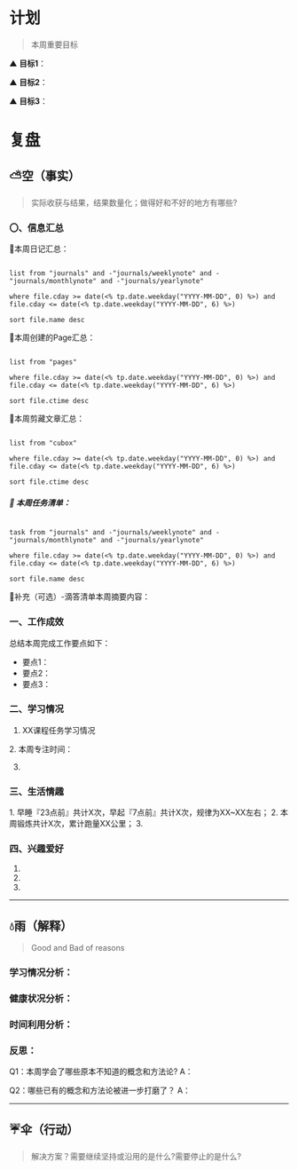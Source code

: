 # 计划
> 本周重要目标

▲ **目标1**：

▲ **目标2**：

▲ **目标3**：

# 复盘
## ⛅空（事实）
> 实际收获与结果，结果数量化；做得好和不好的地方有哪些?

### 〇、信息汇总
🌱本周日记汇总：
```dataview

list from "journals" and -"journals/weeklynote" and -"journals/monthlynote" and -"journals/yearlynote"

where file.cday >= date(<% tp.date.weekday("YYYY-MM-DD", 0) %>) and file.cday <= date(<% tp.date.weekday("YYYY-MM-DD", 6) %>)

sort file.name desc

```
🌱本周创建的Page汇总：
```dataview

list from "pages"

where file.cday >= date(<% tp.date.weekday("YYYY-MM-DD", 0) %>) and file.cday <= date(<% tp.date.weekday("YYYY-MM-DD", 6) %>)

sort file.ctime desc

```
🌱本周剪藏文章汇总：
```dataview

list from "cubox"

where file.cday >= date(<% tp.date.weekday("YYYY-MM-DD", 0) %>) and file.cday <= date(<% tp.date.weekday("YYYY-MM-DD", 6) %>)

sort file.ctime desc

```
##### 🌱 本周任务清单：
```dataview

task from "journals" and -"journals/weeklynote" and -"journals/monthlynote" and -"journals/yearlynote"

where file.cday >= date(<% tp.date.weekday("YYYY-MM-DD", 0) %>) and file.cday <= date(<% tp.date.weekday("YYYY-MM-DD", 6) %>)

sort file.name desc

```
🌱补充（可选）-滴答清单本周摘要内容：


### 一、工作成效
总结本周完成工作要点如下：

- 要点1：
- 要点2：
- 要点3：

### 二、学习情况
1. XX课程任务学习情况

2. 本周专注时间：

3. 

### 三、生活情趣
1. 早睡『23点前』共计X次，早起『7点前』共计X次，规律为XX~XX左右；
2. 本周锻炼共计X次，累计跑量XX公里；
3. 

### 四、兴趣爱好
1. 
2. 
3. 

---
## 💧雨（解释）
> Good and Bad of reasons

### 学习情况分析：


### 健康状况分析：


### 时间利用分析：


### 反思：
Q1：本周学会了哪些原本不知道的概念和方法论?
A：

Q2：哪些已有的概念和方法论被进一步打磨了？
A：

---
## ☔伞（行动）
>解决方案？需要继续坚持或沿用的是什么?需要停止的是什么?
